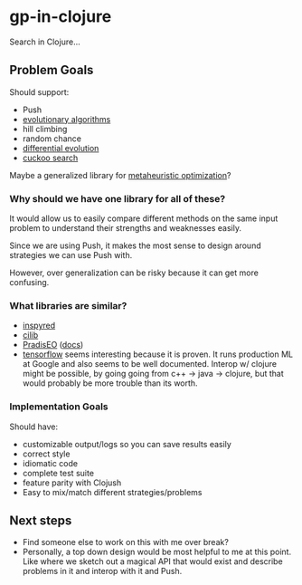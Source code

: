 # gp-in-clojure

Search in Clojure...

## Problem Goals

Should support:

* Push
* [evolutionary algorithms](https://en.wikipedia.org/wiki/Evolutionary_algorithm)
* hill climbing
* random chance
* [differential evolution](https://en.wikipedia.org/wiki/Differential_evolution)
* [cuckoo search](https://en.wikipedia.org/wiki/Cuckoo_search)

Maybe a generalized library for
[metaheuristic optimization](http://www.scholarpedia.org/article/Metaheuristic_Optimization)?


### Why should we have one library for all of these?

It would allow us to easily compare different methods on
the same input problem to understand their strengths 
and weaknesses easily.

Since we are using Push, it makes the most sense to design
around strategies we can use Push with.

However, over generalization can be risky because it can 
get more confusing.

### What libraries are similar?

* [inspyred](https://pythonhosted.org/inspyred/overview.html) 
* [cilib](https://github.com/cirg-up/cilib)
* [PradisEO](http://paradiseo.gforge.inria.fr/index.php) ([docs](http://paradiseo.gforge.inria.fr/addon/eo/doc/index.html))
* [tensorflow](https://www.tensorflow.org/) seems interesting because it is proven. It runs production ML at Google and 
  also seems to be well documented. Interop w/ clojure might be possible, by going going from c++ -> java -> clojure, but that would probably be more trouble than its worth.


### Implementation Goals

Should have:

* customizable output/logs so you can save results easily
* correct style
* idiomatic code
* complete test suite
* feature parity with Clojush
* Easy to mix/match different strategies/problems


## Next steps

* Find someone else to work on this with me over break?
* Personally, a top down design would be most helpful to me at this point. Like where we sketch out a magical API that would exist and describe problems in it and interop with it and Push.
